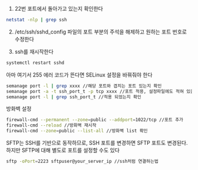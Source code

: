1. 22번 포트에서 돌아가고 있는지 확인한다
``` sh
netstat -nlp | grep ssh
```

2.  /etc/ssh/sshd_config 파일의 포트 부분의 주석을 해제하고 원하는 포트 번호로 수정한다

3. ssh를 재시작한다
``` sh
systemctl restart sshd
```

아마 여기서 255 에러 코드가 뜬다면 SELinux 설정을 바꿔줘야 한다

``` sh
semanage port -l | grep xxxx //해당 포트와 겹치는 포트 있는지 확인
semanage port -a -t ssh_port_t -p tcp xxxx //포트 적용, 설정파일에도 적혀 있음
semanage port -l | grep ssh_port_t //적용 되었는지 확인
```

방화벽 설정
``` sh 
firewall-cmd --permanent --zone=public --addport=1022/tcp //포트 추가
firewall-cmd --reload //방화벽 재시작
firewall-cmd --zone=public --list-all //방화벽 list 확인
```

SFTP는 SSH를 기반으로 동작하므로, SSH 포트를 변경하면 SFTP 포트도 변경된다. 하지만 SFTP에 대해 별도로 포트를 설정할 수도 있다

``` sh
sftp -oPort=2223 sftpuser@your_server_ip //ssh처럼 연결하는법
```